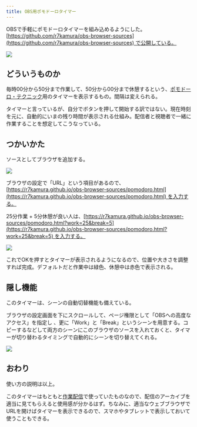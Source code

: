 ```yaml
---
title: OBS用ポモドーロタイマー
---
```

OBSで手軽にポモドーロタイマーを組み込めるようにした。[https://github.com/r7kamura/obs-browser-sources](https://github.com/r7kamura/obs-browser-sources) で公開している。

![](https://lh3.googleusercontent.com/docs/ADP-6oFrEzVo8HLTzKjdxGZtVwoAtZUeMDgML8_5kIuC1uy503muMggxplD-z1ZfsPj0SNVPwZmXiuNT373DHK5C5s9vll9SVdy8whQSoYmqs2_7FsnCpz5Vi9RUrZtqTeXgRKvzqNRHjsESHM8gPqZi9nZHJ35uB5PP-QxMcpavyiW6hyWaeVcXdb3iW2V-y8tcMiuJNPEqp9nWH94JxnghpaWmsAnF4EyUuxXH798ML4GItZub2CzqQ1fv1IDZ-Av-LePJnwL0sVqwCzfQ_lLp20dKXSYtgL2UXv_iA0puJI463fk0pd2SFxyo3TWs_bfrCimFUi22WeHUGbU0KgC3hW20Mr6M5JT2C3w2e25N8Jp07sd93adNpjv05Fi7t1bxaqLCe7vQMl-LGFKF9NG7E42K-vGl9C-IxuGUIDXa2cv_b1ULhOE14x9fMEEG0d9-n3Mqy2pZNWuRYfEpu-rpsRUiJsHZcJi2xh2LZTmdb3mUq8-YvCl7JURgJDgeRTXSBbHmGJZcW6i7Nc-IA50NWoA0qjLWGbT5AKjIFWyeMa45opH01VDDvQO9Q9VYpn_NrMWHgUVwBZn_RLhMWHcuIdQ2vbsbpnCxX1Aetuo_GjDoSOrYk2I1xRj0ZqCzzpZgBVsr3maecVEMzxtPY7xJm15ZLelx4Sy40kD4U1s8j3u6VZbHiD080lys8zLe-lISx-Pd6RlM8Fn6ZzrYAPLMzEMgGoXkaj1xiNpOHeRdpPXG1psaDvVNvSz75fY12hES-PAXwfAq-v6Djp8TQrGtxoiEYBE2-inp03IOPUyfufT0qUjApeZ9wCiaL6287NU7zfggY9pE48GmTQ7q724Ai4MTOY0OCYlw668rbijc7WXxcUUs7e5-f-glhuRnduStsIb5sPOElqfq76iOCoj1_sdDLTScg6akqgj6tH7nGL4VFjTllUJlBEdWVdYu0W84Oa_8-kiAmfMlRjY_6J8qPdt8iRn8XYIjZkp5g1_FWveFQAJNArLebMuLiWs2Y9XBKtwJMfWIy_nnM3rb1bpVuAFb_Oy6qAfmiYdvdyX3Csc_5DpufOAz1OFXw0TasHmeRw1_wfW8WLBNcQ2Teib49l22tWKjym2IgbgEXYDI6_BLq2AmMaDizKkG6UwBKwb0Pv9NjyIBDMw9kM4SFelJD5dVvOVTEiS-57xnZRaPhtlLlPK2iUEhaMqTKGLn6FMUJBkyVo-z9La7A6YoVK0ASdwbv_dLxnxLJOCR0Lv1Dj8w23Js)

どういうものか
-------

毎時00分から50分まで作業して、50分から00分まで休憩するという、[ポモドーロ・テクニック](https://ja.wikipedia.org/wiki/%E3%83%9D%E3%83%A2%E3%83%89%E3%83%BC%E3%83%AD%E3%83%BB%E3%83%86%E3%82%AF%E3%83%8B%E3%83%83%E3%82%AF)用のタイマーを表示するもの。間隔は変えられる。

タイマーと言っているが、自分でボタンを押して開始する訳ではない。現在時刻を元に、自動的にいまの残り時間が表示される仕組み。配信者と視聴者で一緒に作業することを想定してこうなっている。

つかいかた
-----

ソースとしてブラウザを追加する。

![](https://lh3.googleusercontent.com/docs/ADP-6oF3wjXF3HzEuyBUt8CMdD9RoCpphywNw6fsPR-JiO6R4p0qmG7YPB0Z1TjayDDUt-z9u_favRRtjreiCcEENML9uIRUdmhr2nKpjBR4wWn8gtxcBnnsjGE9vzSUf9hOMb9otTjgqRIBcOJQZGlWtPOle9aGPSu_LbklWe1lx4diiCl8KpESIyNp9lR3SAY8sb7qunJgWfhAS2kN6rMx-nk2J3Pf3R91i8cmMu33zuIJRUktIJnCHk79yS7Svd1DGzzMtq6zD5zhJfDT2p3DXT87gt9d9Ngnjdk-280lbbodOmzsyzcRJhy9LJk5eC2McfnYEixXgrH3gkhJv1TsPiI8AuJBZgfArDvz_z4d30yzLv3WcsyJFUG5LASKa_HH9CaXdLi2J0FtGwD6tG3BSzP0slU_Gxzi963wt0FrvqdQduB2S_vQkz0FGAIJmL8LmlFvWPEhtNXzxrsQMWyzPXoCzlPgvKDdivIggDtvTBvXJxSg2U4mqlayAz0Cbx2-3zIw_rWAJtC85pRuwT8PMc9I-FZmC2N-wQ9_1vxVbdxpVR2opKugeOB4-J158Tmk1ROwS2QtWcPcvSkT328MlhdOCJagDUvjRzxxj8ajJekJzAtMkMHo0PpajQ4G5Hs1xHJ2jM8XNDACy4uOS78XpkKdwnKbqWnFPOHG0HxE2h28elGmiYMIus1LS-C-RJDVdC7Dtq8C_ijzQtXYbHl_4eTLC1vzyAsc3XcMcAjsGb5WQBnlEQtJum8CJAYcK7vt44Y31TmFnvy36_dogw1rm9z-_9_9B3a1xXB3Lz4dkKJwPXwEirdxYkeUtRuKglY8PTUWdUGiz5gSt81uxfSHt9_BZ7oc3Gn6SfNjE6sLvfwuQy8Te6QYKqBdjCv5hkcM6K1fqxk5tEyEm-Y0Md5bRw1Vf49tBb3XOzXTS2kCE48GXi2CVz4bvqlD3c1-7zAgGj__-Y8JRWU1y6GcJVY0Qj3ifupsDCnsHsqG-xjVw1bHl2SWDDGATIcxz8gmovGd2Pew76Gj7vcxs6BJuCrgyJlULd3PgwfSWXz_9rT7sf5w5dfqYIMkmlkXkSUjI-I140AlM7YAFBB49Ze8Fm9ooDJR1mnoXRvqdWSwKhAVkaYLNT1oxEQYg3irS3R_zG1Efus6D5-pAO2LKjAgPo9ZRqcEZgGYzIc59uLRBHgmiCNkvm-lLu-guoxZ9Hm6tWKbfTDRwezkUjCDMMN3802roesRjZ0cAdIGVyTPdSzwWnVJzJ3E)

ブラウザの設定で「URL」という項目があるので、[https://r7kamura.github.io/obs-browser-sources/pomodoro.html](https://r7kamura.github.io/obs-browser-sources/pomodoro.html) を入力する。

25分作業 + 5分休憩が良い人は、[https://r7kamura.github.io/obs-browser-sources/pomodoro.html?work=25&break=5](https://r7kamura.github.io/obs-browser-sources/pomodoro.html?work=25&break=5) を入力する。

![](https://lh3.googleusercontent.com/docs/ADP-6oHG5Cd5dnHlTGldnc4rG4iLd6veQQUrDBDUm8qE9eYVkZanifwqg9eioOO2vCNVUCp5kcb_ltMBvioAQWNq8qP2P7YiprMrlO16vralNJ47FZefOAuQKF6K7_KXd9pqUUiSN7oHm4otT8H3veH114QJ9YxZZHDK7jyP_AdrOxnoMqZI2IOTsZFL38wT18K6DBOCER1LOzu5ePUc_BxjkFRX88OOGpPr4PTIcYOGkOCpFR8vtcjehc3G8PIPzygc8QiT9cDPmCYklDkGYe3gh3T64tb_d3JYjCBCNJlyW43VtgYW1h6hXlccsRxDKSgMQ3XWrZ6cZENh6IE-Y5EeZ3EucgY3-NFcvZlJgOkrjtynvqD9jhZIGUucnQbyFAyf0x6rGaM93a0b6L3Avk4PnVBATGq3MrPhW18TiTDSWaRSIKl4IT1zJT0B03hqZ-Bwj535_TJxrtkLn-FcE5Y68Ks7QFnXH8pO6Hn68UhLNq9NEFBwO2fzj0aOvyig6Ha7F72BVsilwxn62a9c3BAzl9QF5sy2GL6gzzY-zD6EapICQ0BumfZtzCBfuDsjMnDW4Shf6Cx3QvMXCqrnDjzZsHJ8MlkPcclIyjsyG8-eCdP56CuGOGES_tFP1CtH0YDC9UBQ_FYH2JzN7cCjDnbINWu7JFKGTOpU_g-Atd_AFMLqxEAdmRPks8z8w9ZLCpFsH8qKBhyoMuw9S16D20FBeC84sggAo6zOu5J6v6XM1ccD_lnJVRKzF6-hBehN2oi5bW-gEl0EIUaPNZR8nfGu0aWrWfCXzc5vMsZW906Gc9ZjP-vENtRZxddGRlsdE69XMa9KLBVGAFK4WGzBWnVSo6Dp7AcjzSHJRLIkzdmYwFMfVloNI8NNQqyWcJuO8l_3Fg1XnG-57Zc2wZUIGMEgxVbABV8kLBKYfQddh3cbwvGjqNX6BaU2ed4ym1u7pwMxT0P-vExlCNzsYPyvjzdfRa_PaqQJuahpOBPh-t-BoFbd_TsLGrJYwoQ_t9hEFvBasNbsPbGZCw3s_xbPb4wjdEVAfi_nt8V5ZFHBlbGmny-QYsktJ61N5CSLX5o2A1LSQqxzZH0npEby_-02w75DTFZUpqCnMNhKzlq_pv8FPpRGjea4RVkBlgHxDx71hm7dBCAYlOvHZ-xj98EM5SP5oW2KxVRD1uytlMQa9BWSu5JPfez2cQv139oFTY3TUQ1-mBsisDquHd9j0xoyOS4vJmxvPyd4FjmPu69egIYVpouH_RoA)

これでOKを押すとタイマーが表示されるようになるので、位置や大きさを調整すれば完成。デフォルトだと作業中は緑色、休憩中は赤色で表示される。

隠し機能
----

このタイマーは、シーンの自動切替機能も備えている。

ブラウザの設定画面を下にスクロールして、ページ権限として「OBSへの高度なアクセス」を指定し 、更に「Work」と「Break」というシーンを用意する。コピーするなどして両方のシーンにこのブラウザのソースを入れておくと、タイマーが切り替わるタイミングで自動的にシーンを切り替えてくれる。

![](https://lh3.googleusercontent.com/docs/ADP-6oG0cC5O0NBSbM8HD_alD-tOtIBOh_ve8R-j78Jw7QMEag2_PdH3zTHYGQfBWlz8ZGpNdjekNtlvBxVKJpFgUIHbnFbWwsuxGSopgA1T4Ph9LgzhJlB1lLKPfVCNrXPJFm_B2i0l-GQErEaoHjxiWYg4CRiDCJ2h6oj-uarwUXaeePGtblU1oUwoGvptbxtfSNJbsYZ2sy-WgS78wb5LlH7VtV7x5cz1YlRMdDwnK8VsWz8Lba5LCY4FzFij6klmdzPydGAoO3vqsRfdUqZJvhLBO1c1tLEv9P8n2EH3qJu9T6q7ex6WqWoCNcyssRVrvMhRcexzM1dKSozXZSCRWWVxLdzFZEdsSMmaSZMIAnAy66E3x1wGXnAJhinW8l8xYs9roLqVn60aMCQE--97WKbfD4OK_OFJPnRS5ELi5jvXy-vxgYYZ1dw7jQ86_ixluK3SQzgkBtj-D0i9qq3XEHUuvU4T92X1AWLDcDVD0Ljgxxebix89UH2cGPFIqVpDMU8gBZ--WyAFtD10DM_1pZokjxQx6iWx4tx5uExrjipQqhhhYlJKTD3R4g3iNY--IR48h0sRuymffkTfuvBLsFgmc09Kt_tkEKFKB7YIJhV1PWC2nx_ZciVbNPW1Pkqj-wLXqUa00D26cljXpwqLO3YEX-g9IcdwlPfmmXFBFHM8rzKIxUcAwRzrwlPrz-1v71B_N3kjn3Bf9VxNDp6XR8LofKLyYFe-hBFSon3MUqr0bV31Seg8J0NbVX96sFnqxBTs-y2kL2n4OgFkDPlxdvH-V2zCvpE_Mi4c-7ByZioA3i6cRq7iAA_AdvEzDQFFpdESXAsMZCowTRhZD8QwjCIxqq6FhcwoXh7NVzdF8iPuiPj2-V-beNP8REi1yOk1Ce8fTma2IU1x363GyucVdNBUQN9lRRpTmhzp1ImUSM8--XLpwxwlGRxGEHl8beI3EvYz5O9OHbQgJUzKlimugVPfVXGlWmLCb6S73027IGg3ZFEQsS_i75DutyrFr1AOS-rke-G34gEuV7xwKTW6yQqV4_1tEk4Tik9fVIsZG3KKGihCy4ud49ZZ5H7ZSt2vglyV_TzZWgpa3wXNS2t0T2sfWzhy7rEwVBclXx7YqW_kNnIqsSkjYyJVF6Whw7N3HO0W8vggrsYPjxVTxh20L-vRVwvSRioSUi9i5XOpRXLF5QvfG_Lb3qzbO1nrZXr0NrytF1lz2ZsWtCE2x1CbnB5laXJAL2BVQM4V1l7Y3jT30CGb)

おわり
---

使い方の説明は以上。

このタイマーはもともと[作業配信](https://www.youtube.com/channel/UC5s-KpSDGzxWPWNv94PnJHw)で使っていたものなので、配信のアーカイブを適当に見てもらえると使用感が分かるはず。ちなみに、適当なウェブブラウザでURLを開けばタイマーを表示できるので、スマホやタブレットで表示しておいて使うこともできる。
